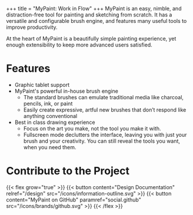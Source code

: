 +++
title = "MyPaint: Work in Flow"
+++
MyPaint is an easy, nimble, and distraction-free tool for painting and sketching
from scratch. It has a versatile and configurable brush engine, and features
many useful tools to improve productivity.<!--more-->

At the heart of MyPaint is a beautifully simple painting experience, yet enough
extensibility to keep more advanced users satisfied.

# Features
- Graphic tablet support
- MyPaint's powerful in-house brush engine
	- The standard brushes can emulate traditional media like charcoal, 
pencils, ink, or paint
	- Easily create expressive, artful new brushes that don’t respond like
anything conventional
- Best in class drawing experience
	- Focus on the art you make, not the tool you make it with.
	- Fullscreen mode declutters the interface, leaving you with just your 
brush and your creativity. You can still reveal the tools you want, 
when you need them.

# Contribute to the Project
{{< flex grow="true" >}}
    {{< button content="Design Documentation" relref="/design" src="/icons/information-outline.svg" >}}
    {{< button content="MyPaint on GitHub" paramref="social.github" src="/icons/brands/github.svg" >}}
{{< /flex >}}
